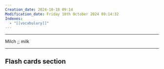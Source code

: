 ```yaml
---
Creation_date: 2024-10-18 09:14
Modification_date: Friday 18th October 2024 09:14:32
Indexes:
  - "[[vocabulary]]"
---
```


----


Milch ;; milk
<!--SR:!2024-11-03,4,270-->


















---
## Flash cards section
